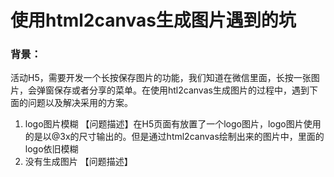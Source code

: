 # 使用html2canvas生成图片遇到的坑

### 背景：

活动H5，需要开发一个长按保存图片的功能，我们知道在微信里面，长按一张图片，会弹窗保存或者分享的菜单。在使用htl2canvas生成图片的过程中，遇到下面的问题以及解决采用的方案。

1. logo图片模糊
   【问题描述】在H5页面有放置了一个logo图片，logo图片使用的是以@3x的尺寸输出的。但是通过html2canvas绘制出来的图片中，里面的logo依旧模糊
2. 没有生成图片
   【问题描述】

